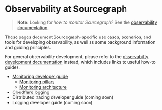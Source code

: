 # Observability at Sourcegraph 

> **Note:** Looking for _how to monitor Sourcegraph?_ See the [observability documentation](https://docs.sourcegraph.com/admin/observability).

These pages document Sourcegraph-specific use cases, scenarios, and tools for developing observability, as well as some background information and guiding principles.

For general observability development, please refer to the [observability development documentation](https://docs.sourcegraph.com/dev/background-information/observability) instead, which includes links to useful how-to guides.

- [Monitoring developer guide](monitoring.md)
  - [Monitoring pillars](monitoring_pillars.md)
  - [Monitoring architecture](./monitoring_architecture.md)
- [Cloudflare logging](cloudflare.md)
- Distributed tracing developer guide (coming soon)
- Logging developer guide (coming soon)
